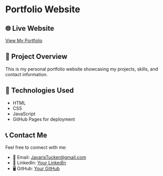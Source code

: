 # Portfolio Website  

## 🌐 Live Website  
[View My Portfolio](https://jtucker2011.github.io/Portfolio_Site)  

## 📌 Project Overview  
This is my personal portfolio website showcasing my projects, skills, and contact information.  

## 🔧 Technologies Used  
- HTML  
- CSS  
- JavaScript  
- GitHub Pages for deployment  

## 📞 Contact Me  
Feel free to connect with me:  
- 📧 Email: JavarisTucker@gmail.com  
- 🔗 LinkedIn: [Your LinkedIn](https://linkedin.com/in/javaristucker2011)  
- 🖥️ GitHub: [Your GitHub](https://github.com/JTucker2011)  
